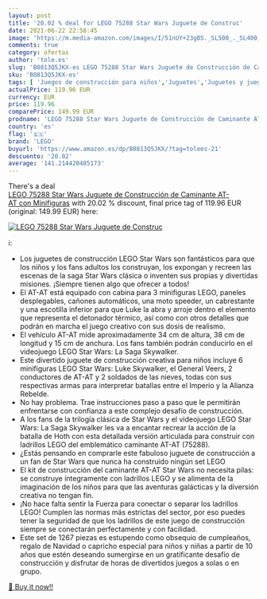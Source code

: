 ```yaml
---
layout: post
title: '20.02 % deal for LEGO 75288 Star Wars Juguete de Construc'
date: 2021-06-22 22:58:45
image: 'https://m.media-amazon.com/images/I/51nUY+23gBS._SL500_._SL400_.jpg'
comments: true
category: ofertas
author: 'tole.es'
slug: 'B0813Q5JKX-es LEGO 75288 Star Wars Juguete de Construcción de Caminante...'
sku: 'B0813Q5JKX-es'
tags: [ 'Juegos de construcción para niños','Juguetes','Juguetes y juegos','Sets de construcción','lego', ]
actualPrice: 119.96 EUR
currency: EUR
price: 119.96
comparePrice: 149.99 EUR
prodname: 'LEGO 75288 Star Wars Juguete de Construcción de Caminante AT-AT con Minifiguras'
country: 'es'
flag: '🇪🇸'
brand: 'LEGO'
buyurl: 'https://www.amazon.es/dp/B0813Q5JKX/?tag=tolees-21'
descuento: '20.02'
average: '141.214420485173'
---
```


There's a deal [LEGO 75288 Star Wars Juguete de Construcción de Caminante AT-AT con Minifiguras](https://www.amazon.es/dp/B0813Q5JKX/?tag=tolees-21)  with  20.02 % discount, final price tag of  119.96 EUR (original: 149.99 EUR) here:

[![LEGO 75288 Star Wars Juguete de Construc](https://m.media-amazon.com/images/I/51nUY+23gBS._SL500_._SL400_.jpg)](https://www.amazon.es/dp/B0813Q5JKX/?tag=tolees-21)

ℹ️:

- Los juguetes de construcción LEGO Star Wars son fantásticos para que los niños y los fans adultos los construyan, los expongan y recreen las escenas de la saga Star Wars clásica o inventen sus propias y divertidas misiones. ¡Siempre tienen algo que ofrecer a todos!
- El AT-AT está equipado con cabina para 3 minifiguras LEGO, paneles desplegables, cañones automáticos, una moto speeder, un cabrestante y una escotilla inferior para que Luke la abra y arroje dentro el elemento que representa el detonador térmico, así como con otros detalles que podrán en marcha el juego creativo con sus dosis de realismo.
- El vehículo AT-AT mide aproximadamente 34 cm de altura, 38 cm de longitud y 15 cm de anchura. Los fans también podrán conducirlo en el videojuego LEGO Star Wars: La Saga Skywalker.
- Este divertido juguete de construcción creativa para niños incluye 6 minifiguras LEGO Star Wars: Luke Skywalker, el General Veers, 2 conductores de AT-AT y 2 soldados de las nieves, todas con sus respectivas armas para interpretar batallas entre el Imperio y la Alianza Rebelde.
- No hay problema. Trae instrucciones paso a paso que le permitirán enfrentarse con confianza a este complejo desafío de construcción.
- A los fans de la trilogía clásica de Star Wars y el videojuego LEGO Star Wars: La Saga Skywalker les va a encantar recrear la acción de la batalla de Hoth con esta detallada versión articulada para construir con ladrillos LEGO del emblemático caminante AT-AT (75288).
- ¿Estás pensando en comprarle este fabuloso juguete de construcción a un fan de Star Wars que nunca ha construido ningún set LEGO
- El kit de construcción del caminante AT-AT Star Wars no necesita pilas: se construye íntegramente con ladrillos LEGO y se alimenta de la imaginación de los niños para que las aventuras galácticas y la diversión creativa no tengan fin.
- ¡No hace falta sentir la Fuerza para conectar o separar los ladrillos LEGO! Cumplen las normas más estrictas del sector, por eso puedes tener la seguridad de que los ladrillos de este juego de construcción siempre se conectarán perfectamente y con facilidad.
- Este set de 1267 piezas es estupendo como obsequio de cumpleaños, regalo de Navidad o capricho especial para niños y niñas a partir de 10 años que estén deseando sumergirse en un gratificante desafío de construcción y disfrutar de horas de divertidos juegos a solas o en grupo.

[🛒 Buy it now!!](https://www.amazon.es/dp/B0813Q5JKX/?tag=tolees-21)
